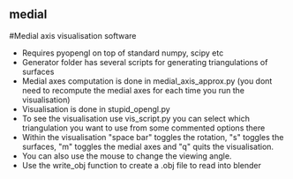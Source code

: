 ## medial

#Medial axis visualisation software

* Requires pyopengl on top of standard numpy, scipy etc
* Generator folder has several scripts for generating triangulations of surfaces
* Medial axes computation is done in medial_axis_approx.py (you dont need to recompute the medial axes for each time you run the visualisation)
* Visualisation is done in stupid_opengl.py
* To see the visualisation use vis_script.py you can select which triangulation you want to use from some commented options there
* Within the visualisation "space bar" toggles the rotation, "s" toggles the surfaces, "m" toggles the medial axes and "q" quits the visualisation.
* You can also use the mouse to change the viewing angle.
* Use the write_obj function to create a .obj file to read into blender




